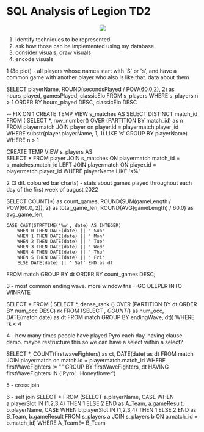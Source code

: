 # SQL Analysis of Legion TD2

<p align="center">
<img src=https://user-images.githubusercontent.com/78244259/183784327-d59589e8-f450-4ed3-b1f2-a70e787a96dc.png>

</p>

1. identify techniques to be represented.
2. ask how those can be implemented using my database
3. consider visuals, draw visuals
4. encode visuals

1 (3d plot) - all players whose names start with 'S' or 's', and have a common game with another player who also is like that.  data about them

SELECT playerName, ROUND(secondsPlayed / POW(60.0,2), 2) as hours_played, gamesPlayed, classicElo
FROM s_players
WHERE s_players.n > 1
ORDER BY hours_played DESC, classicElo DESC

-- FIX ON 1
CREATE TEMP VIEW s_matches AS
SELECT DISTINCT match_id FROM (
SELECT *, row_number() OVER (PARTITION BY match_id) as n
		FROM playermatch
		JOIN player on player.id = playermatch.player_id
		WHERE substr(player.playerName, 1, 1) LIKE 's'
		GROUP BY playerName)
		WHERE n > 1
		
CREATE TEMP VIEW s_players AS		
SELECT * FROM player
JOIN s_matches ON playermatch.match_id = s_matches.match_id
LEFT JOIN playermatch ON player.id = playermatch.player_id
WHERE playerName LIKE 's%'


2 (3 dif. coloured bar charts) - stats about games played throughout each day of the first week of august 2022

SELECT COUNT(*) as count_games, ROUND(SUM(gameLength / POW(60.0, 2)), 2) as total_game_len,  ROUND(AVG(gameLength) / 60.0) as avg_game_len,
	
	CASE CAST(STRFTIME('%w', date) AS INTEGER)
		WHEN 0 THEN DATE(date) || ' Sun'
		WHEN 1 THEN DATE(date) || ' Mon'
		WHEN 2 THEN DATE(date) || ' Tue' 
		WHEN 3 THEN DATE(date) || ' Wed' 
		WHEN 4 THEN DATE(date) || ' Thu' 
		WHEN 5 THEN DATE(date) || ' Fri' 
		ELSE DATE(date) || ' Sat' END as dt
FROM match
GROUP BY dt
ORDER BY count_games DESC;

3 - most common ending wave.  more window fns --GO DEEPER INTO WINRATE

SELECT * FROM (
SELECT *, dense_rank () OVER (PARTITION BY dt ORDER BY num_occ DESC) rk FROM
(SELECT *, COUNT(*) as num_occ, DATE(match.date) as dt
FROM match
GROUP BY endingWave, dt))
WHERE rk < 4

4 - how many times people have played Pyro each day.  having clause demo.  maybe restructure this so we can have a select within a select?

SELECT *, COUNT(firstwaveFighters) as ct, DATE(date) as dt FROM match
JOIN playermatch on match.id = playermatch.match_id
WHERE firstWaveFighters != ""
GROUP BY firstWaveFighters, dt
HAVING firstWaveFighters IN ('Pyro', 'Honeyflower')

5 - cross join

6 - self join
SELECT * FROM
(SELECT a.playerName, CASE WHEN a.playerSlot IN (1,2,3,4) THEN 1
ELSE 2 END as A_Team, a.gameResult, b.playerName, CASE WHEN b.playerSlot IN (1,2,3,4) THEN 1
ELSE 2 END as B_Team, b.gameResult
FROM s_players a
JOIN s_players b ON a.match_id = b.match_id)
WHERE A_Team != B_Team
